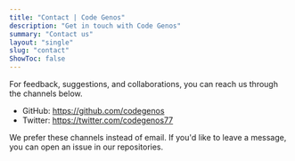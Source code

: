 ```yaml
---
title: "Contact | Code Genos"
description: "Get in touch with Code Genos"
summary: "Contact us"
layout: "single"
slug: "contact"
ShowToc: false
---
```


For feedback, suggestions, and collaborations, you can reach us through the channels below.

- GitHub: https://github.com/codegenos
- Twitter: https://twitter.com/codegenos77

We prefer these channels instead of email. If you'd like to leave a message, you can open an issue in our repositories.
